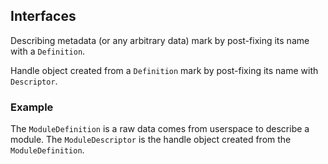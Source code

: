 ## Interfaces

Describing metadata (or any arbitrary data) mark by post-fixing its name with a `Definition`.

Handle object created from a `Definition` mark by post-fixing its name with `Descriptor`.

### Example

The `ModuleDefinition` is a raw data comes from userspace to describe a module. The `ModuleDescriptor` is the handle
object created from the `ModuleDefinition`.

